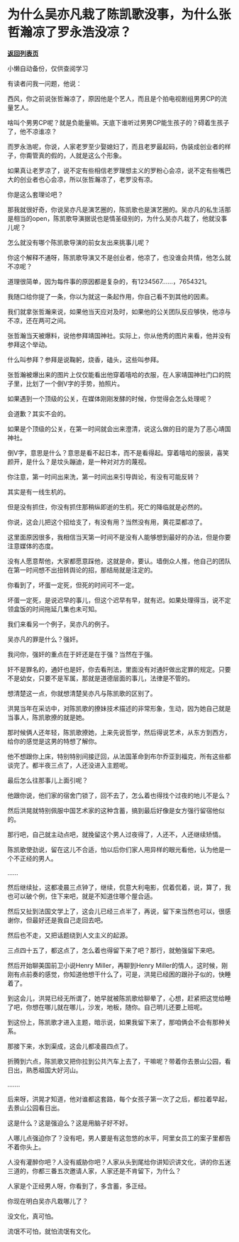 # 为什么吴亦凡栽了陈凯歌没事，为什么张哲瀚凉了罗永浩没凉？

[**返回列表页**](/gzh/记忆承载3)

小懒自动备份，仅供查阅学习

有读者问我一问题，他说：

  

西风，你之前说张哲瀚凉了，原因他是个艺人，而且是个拍电视剧组男男CP的流量艺人。  

  

啥叫个男男CP呢？就是负能量嘛。天底下谁听过男男CP能生孩子的？碍着生孩子了，他不凉谁凉？

  

而罗永浩呢，你说，人家老罗至少娶媳妇了，而且老罗最起码，伪装成创业者的样子，你甭管真的假的，人就是这么个形象。

  

如果真让老罗凉了，说不定有些相信老罗理想主义的罗粉心会凉，说不定有些嘴巴大的创业者也心会凉，所以张哲瀚凉了，老罗没有凉。

  

你是这么套理论吧？

  

那我就很好奇，你说吴亦凡是演艺圈的，陈凯歌也是演艺圈的。吴亦凡的私生活那是相当的open，陈凯歌导演据说也是情圣级别的，为什么吴亦凡栽了，他就没事儿呢？  

  

怎么就没有哪个陈凯歌导演的前女友出来挑事儿呢？

  

你这个解释不通呀，陈凯歌导演又不是创业者，他凉了，也没谁会共情，他怎么就不凉呢？  

  

道理很简单，因为每件事的原因都是复杂的，有1234567......，7654321。  

  

我随口给你提了一条，你以为就这一条起作用，你自己看不到其他的因素。

  

我们就拿张哲瀚来说，如果他当天应对及时，如果他的公关团队反应够快，他凉与不凉，还在两可之间。  

  

张哲瀚当天被爆料，说他参拜靖国神社。实际上，你从他秀的图片来看，他并没有参拜这个举动。  

  

什么叫参拜？参拜是说鞠躬，烧香，磕头，这些叫参拜。  

  

张哲瀚被爆出来的图片上仅仅能看出他穿着嘻哈的衣服，在人家靖国神社门口的院子里，比划了一个倒V字的手势，拍照片。  

  

如果遇到一个顶级的公关，在媒体刚刚发酵的时候，你觉得会怎么处理呢？  

  

会道歉？其实不会的。

  

如果是个顶级的公关，在第一时间就会出来澄清，说这么做的目的是为了恶心靖国神社。  

  

倒V字，意思是什么？意思是看不起日本，而不是看得起。穿着嘻哈的服装，喜笑颜开，是什么？是坟头蹦迪，是一种对对方的蔑视。

  

你注意，第一时间出来洗，第一时间出来引导舆论，有没有可能反转？  

  

其实是有一线生机的。

  

但是没有抓住，你没有抓住那稍纵即逝的生机，死亡的降临就是必然的。  

  

你说，这会儿把这个招给支了，有没有用？当然没有用，黄花菜都凉了。

  

这里面原因很多，我相信当天第一时间不是没有人能够想到最好的办法，但是你要注意媒体的态度。  

  

没有人愿意帮他，大家都愿意踩他，这就是命，要认。墙倒众人推，他自己的团队在第一时间想不出扭转舆论的招，那结局就是注定的。  

  

你看到了，坏蛋一定死，但死的时间可不一定。

  

坏蛋一定死，是说迟早的事儿，但这个迟早有早，就有迟。如果处理得当，说不定领盒饭的时间拖延几集也未可知。  

  

我们来看另一个例子，吴亦凡的例子。  

  

吴亦凡的罪是什么？强奸。

  

我问你，强奸的重点在于奸还是在于强？当然在于强。

  

奸不是罪名的，通奸也是奸，你去看刑法，里面没有对通奸做出定罪的规定。只要不是幼女，只要不是军属，那就是道德层面的事儿，法律是不管的。  

  

想清楚这一点，你就想清楚吴亦凡与陈凯歌的区别了。  

  

洪晃当年在采访中，对陈凯歌的撩妹技术描述的非常形象，生动，因为她自己就是当事人，陈凯歌撩的就是她。  

  

那时候俩人还年轻，陈凯歌撩她，上来先说哲学，然后得说艺术，从东方到西方，给你的感觉是这男的特想了解你。  

  

他不想跟你上床，特别特别间接迂回，从法国革命到布尔乔亚到福克，所有这些都谈完了。都半夜三点了，人还没进入主题呢。

  

最后怎么往那事儿上面引呢？

  

他跟你说，他们家的宿舍门锁了，回不去了，怎么着也得找个过夜的地儿不是么？

  

然后洪晃就特别佩服中国艺术家的这种含蓄，搞到最后好像是女方强行留宿他似的。  

  

那行吧，自己就主动点吧，就挽留这个男人过夜得了，人还不，人还继续矫情。  

  

陈凯歌使劲说，留在这儿不合适，怕以后你们家人用异样的眼光看他，认为他是一个不正经的男人。  

  

......  

  

然后继续扯，这都凌晨三点钟了，继续，侃意大利电影，侃着侃着，说，算了，我也可以破个例，住下来吧，就是不知道住哪个屋合适。

  

然后又扯到法国文学上了，这会儿已经三点半了，再说，留下来当然也可以，很感谢你，但最好还是我自己走回去吧。  

  

然后也不走，又把话题绕到人文主义的起源。

  

三点四十五了，都这点了，怎么着也得留下来了吧？那行，就勉强留下来吧。  

  

然后开始聊美国前卫小说Henry Miller，再聊到Henry
Miller的情人，这时候，刚刚有点前奏的感觉，你知道他想干什么了，可是，洪晃已经困的跟孙子似的，快睡着了。

  

到这会儿，洪晃已经无所谓了，她早就被陈凯歌给聊晕了，心想，赶紧把这觉给睡了吧，你想在哪儿就在哪儿，沙发，地板，随你。自己明儿还要上班呢。

  

到这份上，陈凯歌才进入主题，暗示说，如果我留下来了，那咱俩会不会有那种关系。  

  

那接下来，水到渠成，这会儿都凌晨四点了。  

  

折腾到六点，陈凯歌又把你拉到公共汽车上去了，干嘛呢？带着你去景山公园，看日出，熟悉祖国大好河山。

  

.......  

  

后来呀，洪晃才知道，他对谁都这套路，每个女孩子第一次了之后，都拉着早起，去景山公园看日出。

  

这是什么？这是强迫么？这是用脑子好不好。  

  

人哪儿点强迫你了？没有吧，男人要是有这忽悠的水平，阿里女员工的案子里都告不着你头上。  

  

人没有灌醉你吧？人没有威胁你吧？人家从头到尾给你讲知识讲文化，讲的你五迷三道的，你都三番五次邀请人家，人家还是不肯留下，为什么？  

  

人家是个正经男人呀，你看到了，多含蓄，多正经。

  

你现在明白吴亦凡栽哪儿了？

  

没文化，真可怕。

  

流氓不可怕，就怕流氓有文化。

